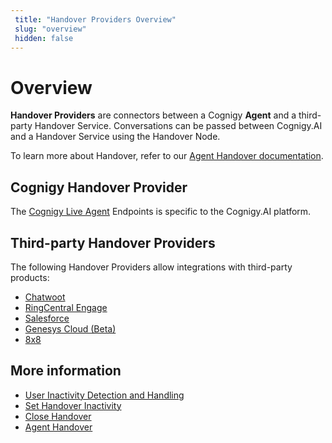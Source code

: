```yaml
---
 title: "Handover Providers Overview" 
 slug: "overview" 
 hidden: false 
---
```

# Overview

**Handover Providers** are connectors between a Cognigy **Agent** and a third-party Handover Service. Conversations can be passed between Cognigy.AI and a Handover Service using the Handover Node.

To learn more about Handover, refer to our [Agent Handover documentation](../../ai/tools/agent-handover.md).

## Cognigy Handover Provider

<div class="divider"></div>

The [Cognigy Live Agent](live-agent-handover.md) Endpoints is specific to the Cognigy.AI platform.

## Third-party Handover Providers

<div class="divider"></div>

The following Handover Providers allow integrations with third-party products:

- [Chatwoot](chatwoot-handover.md)
- [RingCentral Engage](ringcentralengage-handover.md)
- [Salesforce](salesforce-handover.md) 
- [Genesys Cloud (Beta)](genesys-cloud.md) 
- [8x8](8x8.md)

## More information

- [User Inactivity Detection and Handling](user-inactivity-detection.md)
- [Set Handover Inactivity](../flow-nodes/other-nodes/set-handover-inactivity.md)
- [Close Handover](../flow-nodes/other-nodes/close-handover.md)
- [Agent Handover](../tools/agent-handover.md)
